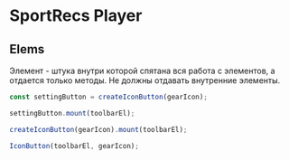 # SportRecs Player

## Elems

Элемент - штука внутри которой спятана вся работа с элементов, а отдается только методы. Не должны отдавать внутренние элементы.

```js
const settingButton = createIconButton(gearIcon);

settingButton.mount(toolbarEl);
```

```js
createIconButton(gearIcon).mount(toolbarEl);
```

```js
IconButton(toolbarEl, gearIcon);
```
